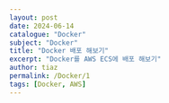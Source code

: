 ```yaml
---
layout: post
date: 2024-06-14
catalogue: "Docker"
subject: "Docker"
title: "Docker 배포 해보기"
excerpt: "Docker를 AWS ECS에 배포 해보기"
author: tiaz
permalink: /Docker/1
tags: [Docker, AWS]
---
```




